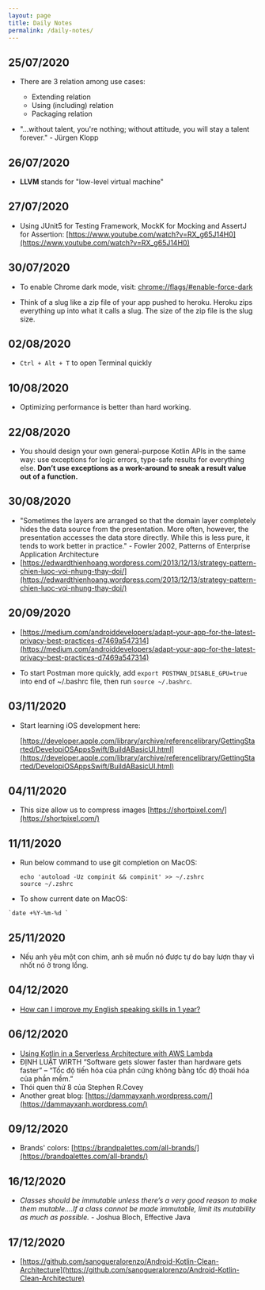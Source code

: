 ```yaml
---
layout: page
title: Daily Notes
permalink: /daily-notes/
---
```


## 25/07/2020

- There are 3 relation among use cases:
  - Extending relation
  - Using (including) relation
  - Packaging relation

- "...without talent, you're nothing; without attitude, you will stay a talent forever." - Jürgen Klopp
  
## 26/07/2020

- **LLVM** stands for "low-level virtual machine"

## 27/07/2020

- Using JUnit5 for Testing Framework, MockK for Mocking and AssertJ for Assertion: [https://www.youtube.com/watch?v=RX_g65J14H0](https://www.youtube.com/watch?v=RX_g65J14H0)

## 30/07/2020

- To enable Chrome dark mode, visit: [chrome://flags/#enable-force-dark](chrome://flags/#enable-force-dark)

- Think of a slug like a zip file of your app pushed to heroku. Heroku zips everything up into what it calls a slug. The size of the zip file is the slug size.

## 02/08/2020

- `Ctrl + Alt + T` to open Terminal quickly

## 10/08/2020

- Optimizing performance is better than hard working.

## 22/08/2020

- You should design your own general-purpose Kotlin APIs in the same way: use exceptions for logic errors, type-safe results for everything else. **Don’t use exceptions as a work-around to sneak a result value out of a function.**

## 30/08/2020

- "Sometimes the layers are arranged so that the domain layer completely hides the data source from the presentation. More often, however, the presentation accesses the data store directly. While this is less pure, it tends to work better in practice." - Fowler 2002, Patterns of Enterprise Application Architecture
- [https://edwardthienhoang.wordpress.com/2013/12/13/strategy-pattern-chien-luoc-voi-nhung-thay-doi/](https://edwardthienhoang.wordpress.com/2013/12/13/strategy-pattern-chien-luoc-voi-nhung-thay-doi/)

## 20/09/2020

- [https://medium.com/androiddevelopers/adapt-your-app-for-the-latest-privacy-best-practices-d7469a547314](https://medium.com/androiddevelopers/adapt-your-app-for-the-latest-privacy-best-practices-d7469a547314)

- To start Postman more quickly, add `export POSTMAN_DISABLE_GPU=true` into end of ~/.bashrc file, then run `source ~/.bashrc`.

## 03/11/2020

- Start learning iOS development here:

  [https://developer.apple.com/library/archive/referencelibrary/GettingStarted/DevelopiOSAppsSwift/BuildABasicUI.html](https://developer.apple.com/library/archive/referencelibrary/GettingStarted/DevelopiOSAppsSwift/BuildABasicUI.html)

## 04/11/2020

- This size allow us to compress images [https://shortpixel.com/](https://shortpixel.com/)

## 11/11/2020

- Run below command to use git completion on MacOS:

  ```shell
  echo 'autoload -Uz compinit && compinit' >> ~/.zshrc
  source ~/.zshrc
  ```


- To show current date on MacOS:
```
`date +%Y-%m-%d `
```

## 25/11/2020

- Nếu anh yêu một con chim, anh sẽ muốn nó được tự do bay lượn thay vì nhốt nó ở trong lồng.

## 04/12/2020

- [How can I improve my English speaking skills in 1 year?](https://qr.ae/pNa1qi)

## 06/12/2020

- [Using Kotlin in a Serverless Architecture with AWS Lambda](https://medium.com/tech-travelstart/using-kotlin-in-a-serverless-architecture-with-aws-lambda-part-1-setting-up-the-project-87033790e2f4)
- ĐỊNH LUẬT WIRTH
  “Software gets slower faster than hardware gets faster” – “Tốc độ tiến hóa của phần cứng không bằng tốc độ thoái hóa của phần mềm.”
- Thói quen thứ 8 của Stephen R.Covey
- Another great blog: [https://dammayxanh.wordpress.com/](https://dammayxanh.wordpress.com/)

## 09/12/2020

- Brands' colors: [https://brandpalettes.com/all-brands/](https://brandpalettes.com/all-brands/)

## 16/12/2020

- *Classes should be immutable unless there’s a very good reason to make them mutable….If a class cannot be made immutable, limit its mutability as much as possible.* - Joshua Bloch, Effective Java

## 17/12/2020

- [https://github.com/sanogueralorenzo/Android-Kotlin-Clean-Architecture](https://github.com/sanogueralorenzo/Android-Kotlin-Clean-Architecture)